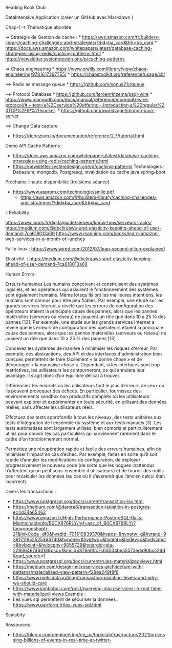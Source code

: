 Reading Book Club


DataIntensive Application (créer un GitHub avec Markdown ) 


Chap-1 => Thématique abordée

=> Stratégie de Gestion de cache : 
      * https://aws.amazon.com/fr/builders-library/caching-challenges-and-strategies/?did=ba_card&trk=ba_card
      * https://docs.aws.amazon.com/whitepapers/latest/database-caching-strategies-using-redis/caching-patterns.html
      * https://newsletter.systemdesign.one/p/caching-patterns

=> Chaos engineering 
       * https://www.oreilly.com/library/view/chaos-engineering/9781617297755/
       * https://chaostoolkit.org/reference/usage/cli/

==> Redis as message queue
       * https://github.com/sonus21/rqueue

==> Protocol Database
      * https://github.com/jeroenrinzema/psql-wire
      * https://www.mongodb.com/docs/manual/reference/mongodb-wire-protocol/#:~:text=a%2Dservice%20offering.-,Introduction,a%20regular%20TCP%2FIP%20socket.
     *  https://github.com/bwaldvogel/mongo-java-server

==> Change Data capture
* https://debezium.io/documentation/reference/2.7/tutorial.html

Demo API Cache Patterns : 
 *  https://docs.aws.amazon.com/whitepapers/latest/database-caching-strategies-using-redis/caching-patterns.html
 * https://newsletter.systemdesign.one/p/caching-patterns
Technologies : Debezium, mongodb, Postgresql, invalidation du cache java spring-boot


Prochaine : haute disponibilité (troisième séance)
* https://www.asprom.com/technologie/smile.pdf
  * https://aws.amazon.com/fr/builders-library/caching-challenges-and-strategies/?did=ba_card&trk=ba_card


ii Reliability

https://www.ionos.fr/digitalguide/serveur/know-how/serveurs-racks/
https://medium.com/@dbclin/aws-and-elasticity-keeping-ahead-of-user-demand-7ca618013a69
https://www.manning.com/books/learn-amazon-web-services-in-a-month-of-lunches

Faille linux : https://www.wired.com/2012/07/leap-second-glitch-explained/

Elasticité. : 
https://medium.com/@dbclin/aws-and-elasticity-keeping-ahead-of-user-demand-7ca618013a69



Human Errors: 

Erreurs humaines
Les humains conçoivent et construisent des systèmes logiciels, et les opérateurs qui assurent le fonctionnement des systèmes sont également humains. Même lorsqu'ils ont les meilleures intentions, les humains sont connus pour être peu fiables. Par exemple, une étude sur les grands services Internet a révélé que les erreurs de configuration des opérateurs étaient la principale cause des pannes, alors que les pannes matérielles (serveurs ou réseau) ne jouaient un rôle que dans 10 à 25 % des pannes [13].
Par exemple, une étude sur les grands services Internet a révélé que
les erreurs de configuration des opérateurs étaient la principale cause des pannes, alors que les pannes matérielles (serveurs ou réseau) ne jouaient un rôle que dans 10 à 25 % des pannes [13].

Concevez les systèmes de manière à minimiser les risques d'erreur. Par exemple, des abstractions, des API et des interfaces d'administration bien conçues permettent de faire facilement « la bonne chose » et de décourager « la mauvaise chose ». Cependant, si les interfaces sont trop restrictives, les utilisateurs les contourneront, ce qui annulera leur avantage. Il s’agit donc d’un équilibre délicat à trouver.

Différenciez les endroits où les utilisateurs font le plus d’erreurs de ceux où ils peuvent provoquer des échecs. En particulier, fournissez des environnements sandbox non productifs complets où les utilisateurs peuvent explorer et expérimenter en toute sécurité, en utilisant des données réelles, sans affecter les utilisateurs réels.

Effectuez des tests approfondis à tous les niveaux, des tests unitaires aux tests d’intégration de l’ensemble du système et aux tests manuels [3]. Les tests automatisés sont largement utilisés, bien compris et particulièrement utiles pour couvrir les cas particuliers qui surviennent rarement dans le cadre d’un fonctionnement normal.

Permettez une récupération rapide et facile des erreurs humaines, afin de minimiser l’impact en cas d’échec. Par exemple, faites en sorte qu’il soit rapide d’annuler les modifications de configuration, de déployer progressivement le nouveau code (de sorte que les bogues inattendus n’affectent qu’un petit sous-ensemble d’utilisateurs) et de fournir des outils pour recalculer les données (au cas où il s’avérerait que l’ancien calcul
était incorrect).

Divers les transactions : 
- https://www.postgresql.org/docs/current/transaction-iso.html
- https://medium.com/@darora8/transaction-isolation-in-postgres-ec4d34a65462
- https://www.amazon.fr/High-Performance-PostgreSQL-Rails-Maintainable/dp/B0CX876RLY/ref=asc_df_B0CX876RLY/?tag=googshopfr-21&linkCode=df0&hvadid=701510839370&hvpos=&hvnetw=g&hvrand=9391711952525364740&hvpone=&hvptwo=&hvqmt=&hvdev=c&hvdvcmdl=&hvlocint=&hvlocphy=9055729&hvtargid=pla-2293646746018&psc=1&mcid=876e00c7c6d034bea5573eda90bcc24d&gad_source=1
- https://www.postgresql.org/docs/current/rules-materializedviews.html
- https://medium.com/design-microservices-architecture-with-patterns/materialized-view-pattern-f29ea249f8f8
- https://www.metisdata.io/blog/transaction-isolation-levels-and-why-we-should-care
- https://www.iambobur.com/post/querying-microservices-in-real-time-with-materialized-views
Exemple : 
 - Les vues sql permettent de sécuriser la données : https://www.pairform.fr/les-vues-sql.html


Scalabity



Ressources : 
 - https://blog.x.com/engineering/en_us/topics/infrastructure/2021/processing-billions-of-events-in-real-time-at-twitter-